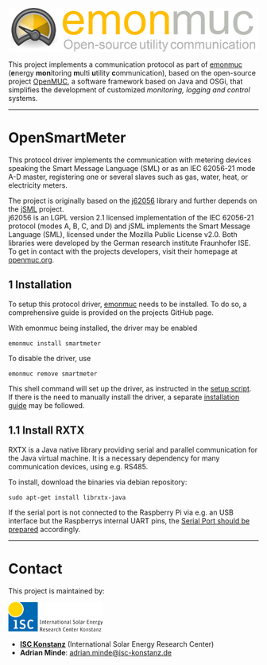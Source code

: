 ![emonmuc header](docs/img/emonmuc-logo.png)

This project implements a communication protocol as part of [emonmuc](https://github.com/isc-konstanz/emonmuc/) (**e**nergy **mon**itoring **m**ulti **u**tility **c**ommunication), based on the open-source project [OpenMUC](https://www.openmuc.org/), a software framework based on Java and OSGi, that simplifies the development of customized *monitoring, logging and control* systems.


----------

# OpenSmartMeter

This protocol driver implements the communication with metering devices speaking the Smart Message Language (SML) or as an IEC 62056-21 mode A-D master, registering one or several slaves such as gas, water, heat, or electricity meters.

The project is originally based on the [j62056](https://www.openmuc.org/iec-62056-21/) library and further depends on the [jSML](https://www.openmuc.org/sml/) project.  
j62056 is an LGPL version 2.1 licensed implementation of the IEC 62056-21 protocol (modes A, B, C, and D) and jSML implements the Smart Message Language (SML), licensed under the Mozilla Public License v2.0. Both libraries were developed by the German research institute Fraunhofer ISE. To get in contact with the projects developers, visit their homepage at [openmuc.org](https://www.openmuc.org/).


## 1 Installation

To setup this protocol driver, [emonmuc](https://github.com/isc-konstanz/emonmuc/) needs to be installed. To do so, a comprehensive guide is provided on the projects GitHub page.

With emonmuc being installed, the driver may be enabled

~~~
emonmuc install smartmeter
~~~

To disable the driver, use

~~~
emonmuc remove smartmeter
~~~

This shell command will set up the driver, as instructed in the [setup script](setup.sh).  
If there is the need to manually install the driver, a separate [installation guide](docs/LinuxInstall.md) may be followed.


## 1.1 Install RXTX 

RXTX is a Java native library providing serial and parallel communication for the Java virtual machine. It is a necessary dependency for many communication devices, using e.g. RS485.

To install, download the binaries via debian repository:

~~~
sudo apt-get install librxtx-java
~~~

If the serial port is not connected to the Raspberry Pi via e.g. an USB interface but the Raspberrys internal UART pins, the [Serial Port should be prepared](https://github.com/isc-konstanz/emonmuc/blob/master/docs/LinuxSerialPort.md) accordingly.


----------

# Contact

This project is maintained by:

![ISC logo](docs/img/isc-logo.png)

- **[ISC Konstanz](http://isc-konstanz.de/)** (International Solar Energy Research Center)
- **Adrian Minde**: adrian.minde@isc-konstanz.de
